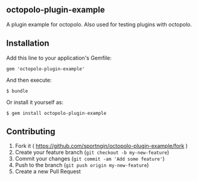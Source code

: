octopolo-plugin-example
-----------------------

A plugin example for octopolo.  Also used for testing plugins with octopolo.


Installation
------------

Add this line to your application's Gemfile:

    gem 'octopolo-plugin-example'

And then execute:

    $ bundle

Or install it yourself as:

    $ gem install octopolo-plugin-example


Contributing
------------

1. Fork it ( https://github.com/sportngin/octopolo-plugin-example/fork )
2. Create your feature branch (`git checkout -b my-new-feature`)
3. Commit your changes (`git commit -am 'Add some feature'`)
4. Push to the branch (`git push origin my-new-feature`)
5. Create a new Pull Request
